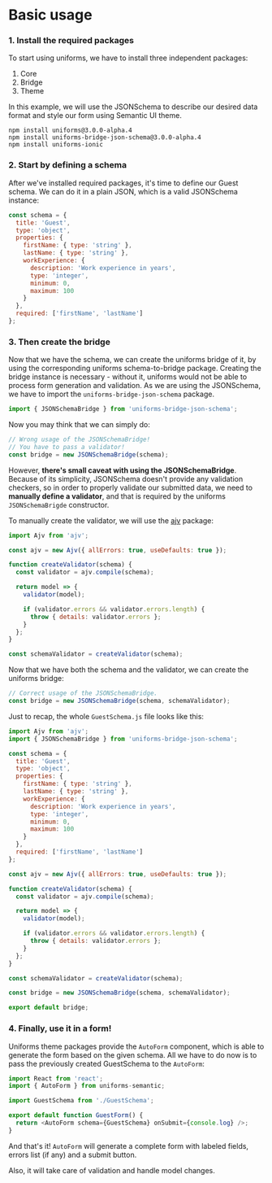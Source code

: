 # Basic usage

### 1. Install the required packages

To start using uniforms, we have to install three independent packages:

1. Core
2. Bridge
3. Theme

In this example, we will use the JSONSchema to describe our desired data format and style our form using Semantic UI theme.

```shell
npm install uniforms@3.0.0-alpha.4
npm install uniforms-bridge-json-schema@3.0.0-alpha.4
npm install uniforms-ionic
```

<!-- **Note**: When using a themed package, remember to include correct styles! If you are willing to run this example by yourself,
have a read on [Semantic UI React's theme usage](https://react.semantic-ui.com/usage/#theme). -->

### 2. Start by defining a schema

After we've installed required packages, it's time to define our Guest schema. We can do it in a plain JSON, which is a valid JSONSchema instance:

```javascript
const schema = {
  title: 'Guest',
  type: 'object',
  properties: {
    firstName: { type: 'string' },
    lastName: { type: 'string' },
    workExperience: {
      description: 'Work experience in years',
      type: 'integer',
      minimum: 0,
      maximum: 100
    }
  },
  required: ['firstName', 'lastName']
};
```

### 3. Then create the bridge

Now that we have the schema, we can create the uniforms bridge of it, by using the corresponding uniforms schema-to-bridge package.
Creating the bridge instance is necessary - without it, uniforms would not be able to process form generation and validation.
As we are using the JSONSchema, we have to import the `uniforms-bridge-json-schema` package.

```js
import { JSONSchemaBridge } from 'uniforms-bridge-json-schema';
```

Now you may think that we can simply do:

```js
// Wrong usage of the JSONSchemaBridge!
// You have to pass a validator!
const bridge = new JSONSchemaBridge(schema);
```

However, **there's small caveat with using the JSONSchemaBridge**.
Because of its simplicity, JSONSchema doesn't provide any validation checkers, so in order to properly validate our submitted data,
we need to **manually define a validator**, and that is required by the uniforms `JSONSchemaBrigde` constructor.

To manually create the validator, we will use the [ajv](https://github.com/epoberezkin/ajv) package:

```js
import Ajv from 'ajv';

const ajv = new Ajv({ allErrors: true, useDefaults: true });

function createValidator(schema) {
  const validator = ajv.compile(schema);

  return model => {
    validator(model);

    if (validator.errors && validator.errors.length) {
      throw { details: validator.errors };
    }
  };
}

const schemaValidator = createValidator(schema);
```

Now that we have both the schema and the validator, we can create the uniforms bridge:

```js
// Correct usage of the JSONSchemaBridge.
const bridge = new JSONSchemaBridge(schema, schemaValidator);
```

Just to recap, the whole `GuestSchema.js` file looks like this:

```js
import Ajv from 'ajv';
import { JSONSchemaBridge } from 'uniforms-bridge-json-schema';

const schema = {
  title: 'Guest',
  type: 'object',
  properties: {
    firstName: { type: 'string' },
    lastName: { type: 'string' },
    workExperience: {
      description: 'Work experience in years',
      type: 'integer',
      minimum: 0,
      maximum: 100
    }
  },
  required: ['firstName', 'lastName']
};

const ajv = new Ajv({ allErrors: true, useDefaults: true });

function createValidator(schema) {
  const validator = ajv.compile(schema);

  return model => {
    validator(model);

    if (validator.errors && validator.errors.length) {
      throw { details: validator.errors };
    }
  };
}

const schemaValidator = createValidator(schema);

const bridge = new JSONSchemaBridge(schema, schemaValidator);

export default bridge;
```

### 4. Finally, use it in a form!

Uniforms theme packages provide the `AutoForm` component, which is able to generate the form based on the given schema.
All we have to do now is to pass the previously created GuestSchema to the `AutoForm`:

```js
import React from 'react';
import { AutoForm } from uniforms-semantic;

import GuestSchema from './GuestSchema';

export default function GuestForm() {
  return <AutoForm schema={GuestSchema} onSubmit={console.log} />;
}
```

And that's it! `AutoForm` will generate a complete form with labeled fields, errors list (if any) and a submit button.

Also, it will take care of validation and handle model changes.

<TutorialForm>
  <GuestFormBasic />
</TutorialForm>